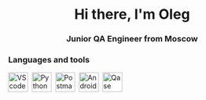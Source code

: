 <div id="header" align="center">
    <h1>Hi there, I'm Oleg</h1>
    <h3>Junior QA Engineer from Moscow</h3>
</div>

### Languages and tools

<img src="https://cdn.jsdelivr.net/gh/devicons/devicon@latest/icons/visualstudio/visualstudio-original.svg" 
title="VScode" widht="40" height="40"/>&nbsp;
<img src="https://cdn.jsdelivr.net/gh/devicons/devicon@latest/icons/python/python-original.svg" 
title="Python" widht="40" height="40"/>&nbsp;
<img src="https://cdn.jsdelivr.net/gh/devicons/devicon@latest/icons/postman/postman-original.svg" 
title="Postman" widht="40" height="40"/>&nbsp;
<img src="https://cdn.jsdelivr.net/gh/devicons/devicon@latest/icons/androidstudio/androidstudio-original.svg" 
title="AndroidStudio" widht="40" height="40"/>&nbsp;
<img src="https://media.rbcdn.ru/media/rbdata/qase.jpg.300x300_q100.jpg"
title="Qase" widht="40" height="40"/>&nbsp;
          
          
          
          

<!--
**kapucho92/kapucho92** is a ✨ _special_ ✨ repository because its `README.md` (this file) appears on your GitHub profile.

Here are some ideas to get you started:

- 🔭 I’m currently working on ...
- 🌱 I’m currently learning ...
- 👯 I’m looking to collaborate on ...
- 🤔 I’m looking for help with ...
- 💬 Ask me about ...
- 📫 How to reach me: ...
- 😄 Pronouns: ...
- ⚡ Fun fact: ...
-->
